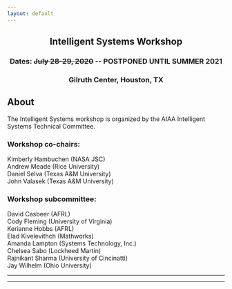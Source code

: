 ```yaml
---
layout: default
---
```


<h2 align="center">Intelligent Systems Workshop</h2>
<h3 align="center">Dates: <strike>July 28-29, 2020</strike> -- <b>POSTPONED UNTIL SUMMER 2021</b></h3>
<h3 align="center">Gilruth Center, Houston, TX</h3>

## About
The Intelligent Systems workshop is organized by the AIAA Intelligent Systems Technical Committee.

### Workshop co-chairs:
Kimberly Hambuchen (NASA JSC)  
Andrew Meade (Rice University)  
Daniel Selva (Texas A&M University)  
John Valasek (Texas A&M University)  

### Workshop subcommittee:
David Casbeer (AFRL)  
Cody Fleming (University of Virginia)  
Kerianne Hobbs (AFRL)  
Elad Kivelevithch (Mathworks)  
Amanda Lampton (Systems Technology, Inc.)  
Chelsea Sabo (Lockheed Martin)  
Rajnikant Sharma (University of Cincinatti)  
Jay Wilhelm (Ohio University)  

* * *
* * *

<!-- --end-of-page-- -->
